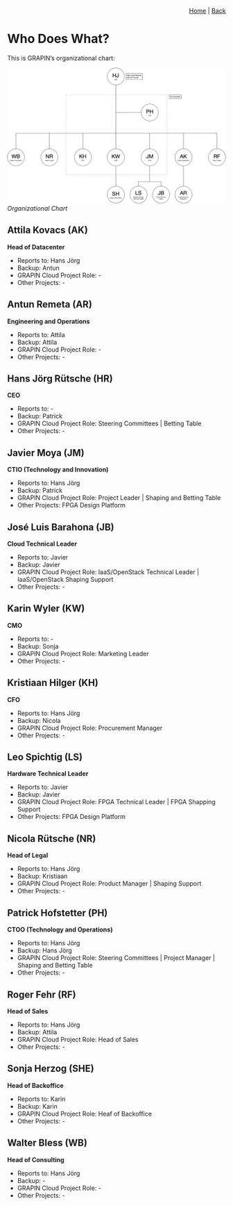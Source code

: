 <p align="right">
<a href="README.md">Home</a> | <a href="what-we-stand-for.md">Back</a>
</p>

# Who Does What?

This is GRAPIN’s organizational chart:

![Organizational Chart](/png/grapin-organizational-chart.png)
*Organizational Chart*

## Attila Kovacs (AK)
**Head of Datacenter**

* Reports to: Hans Jörg 
* Backup: Antun
* GRAPIN Cloud Project Role: -
* Other Projects: -

## Antun Remeta (AR)
**Engineering and Operations**

* Reports to: Attila
* Backup: Attila
* GRAPIN Cloud Project Role: -
* Other Projects: -

## Hans Jörg Rütsche (HR)
**CEO**

* Reports to: -
* Backup: Patrick
* GRAPIN Cloud Project Role: Steering Committees | Betting Table
* Other Projects: -

## Javier Moya (JM)
**CTIO (Technology and Innovation)**

* Reports to: Hans Jörg
* Backup: Patrick
* GRAPIN Cloud Project Role: Project Leader | Shaping and Betting Table
* Other Projects: FPGA Design Platform

## José Luis Barahona (JB)
**Cloud Technical Leader**

* Reports to: Javier
* Backup: Javier
* GRAPIN Cloud Project Role: IaaS/OpenStack Technical Leader | IaaS/OpenStack Shaping Support
* Other Projects: -

## Karin Wyler (KW)
**CMO**

* Reports to: -
* Backup: Sonja
* GRAPIN Cloud Project Role: Marketing Leader
* Other Projects: - 

## Kristiaan Hilger (KH)
**CFO**

* Reports to: Hans Jörg
* Backup: Nicola
* GRAPIN Cloud Project Role: Procurement Manager
* Other Projects: -

<!--5. Manage Stakeholder Communication
6. Ensure the Project meets its Objectives
7. Pricing
8. Market communications-->

## Leo Spichtig (LS)
**Hardware Technical Leader**

* Reports to: Javier
* Backup: Javier
* GRAPIN Cloud Project Role: FPGA Technical Leader | FPGA Shapping Support
* Other Projects: FPGA Design Platform

## Nicola Rütsche (NR)
**Head of Legal**

* Reports to: Hans Jörg
* Backup: Kristiaan
* GRAPIN Cloud Project Role: Product Manager | Shaping Support
* Other Projects: -

<!--1. Market Research
2. Vision, Voice of the Customer
3. Manage Scope, Date and Budget
4. Negotiate with the Team-->

## Patrick Hofstetter (PH)
**CTOO (Technology and Operations)**

* Reports to: Hans Jörg
* Backup: Hans Jörg
* GRAPIN Cloud Project Role: Steering Committees | Project Manager | Shaping and Betting Table
* Other Projects: -

## Roger Fehr (RF)
**Head of Sales**

* Reports to: Hans Jörg
* Backup: Attila
* GRAPIN Cloud Project Role: Head of Sales
* Other Projects: - 

## Sonja Herzog (SHE)
**Head of Backoffice**

* Reports to: Karin
* Backup: Karin
* GRAPIN Cloud Project Role: Heaf of Backoffice
* Other Projects: - 

## Walter Bless (WB)
**Head of Consulting**

* Reports to: Hans Jörg
* Backup: -
* GRAPIN Cloud Project Role: -
* Other Projects: - 